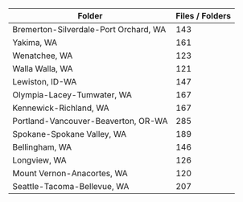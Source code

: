 | Folder                                |   Files / Folders |
|---------------------------------------|-------------------|
| Bremerton-Silverdale-Port Orchard, WA |               143 |
| Yakima, WA                            |               161 |
| Wenatchee, WA                         |               123 |
| Walla Walla, WA                       |               121 |
| Lewiston, ID-WA                       |               147 |
| Olympia-Lacey-Tumwater, WA            |               167 |
| Kennewick-Richland, WA                |               167 |
| Portland-Vancouver-Beaverton, OR-WA   |               285 |
| Spokane-Spokane Valley, WA            |               189 |
| Bellingham, WA                        |               146 |
| Longview, WA                          |               126 |
| Mount Vernon-Anacortes, WA            |               120 |
| Seattle-Tacoma-Bellevue, WA           |               207 |